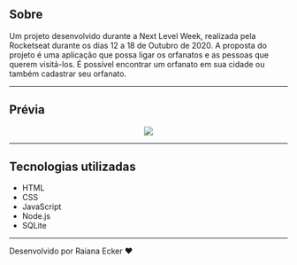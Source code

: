 ## Sobre 

Um projeto desenvolvido durante a Next Level Week, realizada pela Rocketseat durante os dias 12 a 18 de Outubro de 2020.
A proposta do projeto é uma aplicação que possa ligar os orfanatos e as pessoas que querem visitá-los. É possível encontrar um orfanato em sua cidade ou também cadastrar seu orfanato.

--- 

## Prévia 

<p align="center">
  <img src="https://i.postimg.cc/Xns85ftP/happy.png" >
</p>

---

## Tecnologias utilizadas

- HTML
- CSS
- JavaScript
- Node.js 
- SQLite 

---

Desenvolvido por Raiana Ecker ❤
